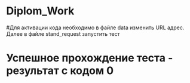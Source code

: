 # Diplom_Work 
#Для активации кода необходимо в файле data изменить URL адрес. Далее в файле stand_request запустить тест
# Успешное прохождение теста - результат с кодом 0
